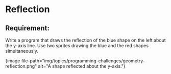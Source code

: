 # Reflection

## Requirement:

Write a program that draws the reflection of the blue shape on the left about the y-axis line. Use two sprites drawing the blue and the red shapes simultaneously.

{image file-path="img/topics/programming-challenges/geometry-reflection.png" alt="A shape reflected about the y-axis."}